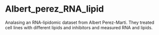 # Albert_perez_RNA_lipid
Analasing an RNA-lipidomic dataset from Albert Perez-Marti. They treated cell lines with different lipids and inhibitors and measured RNA and lipids. 
